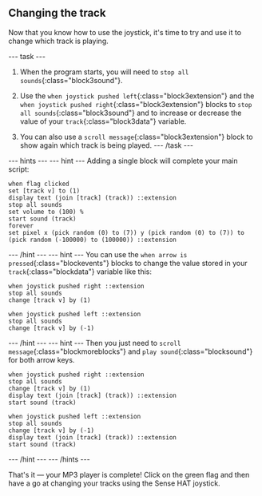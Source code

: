## Changing the track

Now that you know how to use the joystick, it's time to try and use it to change which track is playing.

--- task ---
1. When the program starts, you will need to `stop all sounds`{:class="block3sound"}.

2. Use the `when joystick pushed left`{:class="block3extension"} and the `when joystick pushed right`{:class="block3extension"} blocks to `stop all sounds`{:class="block3sound"} and to increase or decrease the value of your `track`{:class="block3data"} variable.
3. You can also use a `scroll message`{:class="block3extension"} block to show again which track is being played.
--- /task ---

--- hints --- --- hint ---
Adding a single block will complete your main script:
```blocks3
when flag clicked
set [track v] to (1)
display text (join [track] (track)) ::extension
stop all sounds
set volume to (100) %
start sound (track)
forever
set pixel x (pick random (0) to (7)) y (pick random (0) to (7)) to (pick random (-100000) to (100000)) ::extension
```
--- /hint --- --- hint ---
You can use the `when arrow is pressed`{:class="blockevents"} blocks to change the value stored in your `track`{:class="blockdata"} variable like this:
```blocks3
when joystick pushed right ::extension
stop all sounds
change [track v] by (1)

when joystick pushed left ::extension
stop all sounds
change [track v] by (-1)
```
--- /hint --- --- hint ---
Then you just need to `scroll message`{:class="blockmoreblocks"} and `play sound`{:class="blocksound"} for both arrow keys.

```blocks3
when joystick pushed right ::extension
stop all sounds
change [track v] by (1)
display text (join [track] (track)) ::extension
start sound (track)

when joystick pushed left ::extension
stop all sounds
change [track v] by (-1)
display text (join [track] (track)) ::extension
start sound (track)
```
--- /hint --- --- /hints ---

That's it — your MP3 player is complete! Click on the green flag and then have a go at changing your tracks using the Sense HAT joystick.
